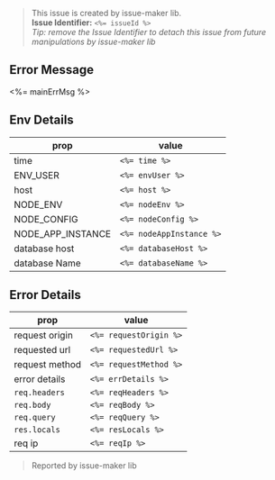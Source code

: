 > This issue is created by issue-maker lib.<br>**Issue Identifier:** `<%= issueId %>`<br>_Tip: remove the Issue Identifier to detach this issue from future manipulations by issue-maker lib_

## Error Message

<%= mainErrMsg %>

## Env Details

| prop              | value                    |
| ----------------- | ------------------------ |
| time              | `<%= time %>`            |
| ENV_USER          | `<%= envUser %>`         |
| host              | `<%= host %>`            |
| NODE_ENV          | `<%= nodeEnv %>`         |
| NODE_CONFIG       | `<%= nodeConfig %>`      |
| NODE_APP_INSTANCE | `<%= nodeAppInstance %>` |
| database host     | `<%= databaseHost %>`    |
| database Name     | `<%= databaseName %>`    |

## Error Details

| prop           | value                  |
| -------------- | ---------------------- |
| request origin | `<%= requestOrigin %>` |
| requested url  | `<%= requestedUrl %>`  |
| request method | `<%= requestMethod %>` |
| error details  | `<%= errDetails %>`    |
| `req.headers`  | `<%= reqHeaders %>`    |
| `req.body`     | `<%= reqBody %>`       |
| `req.query`    | `<%= reqQuery %>`      |
| `res.locals`   | `<%= resLocals %>`     |
| req ip         | `<%= reqIp %>`         |

> Reported by issue-maker lib
